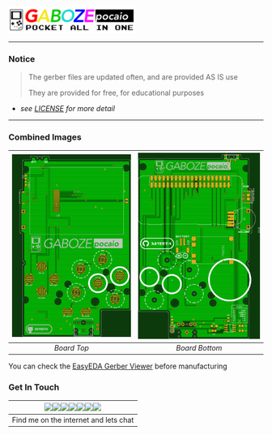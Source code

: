 <img src="../images/pocaio.png" width="50%">

-----

### Notice
> The gerber files are updated often, and are provided AS IS use
>
> They are provided for free, for educational purposes

* *see [LICENSE](../LICENSE.md) for more detail*

-----

### Combined Images

| ![Board-Top](../images/Board-Top.png) | ![Board-Bottom](../images/Board-Bottom.png)|
|:--:|:--:|
| *Board Top* |*Board Bottom*|

You can check the [EasyEDA Gerber Viewer](https://gerber-viewer.easyeda.com/showcase/?#!id=0561cba285f211e899d9026a86b9cae7&type=top&layer_list=1-2-3-4-5) before manufacturing

### Get In Touch

|    [<img src="https://raw.githubusercontent.com/wiki/GameboyZero/GabozePocaio/images/icons/github.png" width="40px">](https://github.com/32teeth)[<img src="https://raw.githubusercontent.com/wiki/GameboyZero/GabozePocaio/images/icons/instagram.png" width="40px">](https://www.instagram.com/thirtytwoteeth/)[<img src="https://raw.githubusercontent.com/wiki/GameboyZero/GabozePocaio/images/icons/messenger.png" width="40px">](https://www.facebook.com/messages/t/32teeth)[<img src="https://raw.githubusercontent.com/wiki/GameboyZero/GabozePocaio/images/icons/twitter.png" width="40px">](https://twitter.com/eugeneyevhen)[<img src="https://raw.githubusercontent.com/wiki/GameboyZero/GabozePocaio/images/icons/youtube.png" width="40px">](https://www.youtube.com/user/32teeth/)[<img src="https://raw.githubusercontent.com/wiki/GameboyZero/GabozePocaio/images/icons/linkedin.png" width="40px">](https://ca.linkedin.com/in/32teeth)[<img src="https://raw.githubusercontent.com/wiki/GameboyZero/GabozePocaio/images/icons/paypal.png" width="40px">](https://www.paypal.com/cgi-bin/webscr?cmd=_s-xclick&hosted_button_id=4CXNRDT39KHBJ)  |
| ---- |
| Find me on the internet and lets chat |

